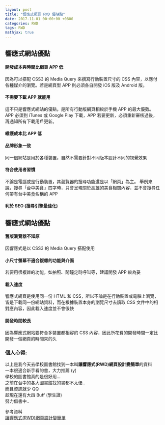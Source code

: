 ```yaml
---
layout: post
title: "響應式網頁 RWD 優缺點"
date: 2017-11-01 00:00:00 +0800
categories: RWD
tags: RWD
mathjax: true
---
```


## 響應式網站優點

#### 開發成本與時間比網頁 APP 低

因為可以搭配 CSS3 的 Media Query 來撰寫行動裝置尺寸的 CSS 內容，以應付各種媒介的瀏覽。若是網頁型 APP 則必須各自開發 iOS 版及 Android 版。

#### 不需要下載 APP 就能用

這不只是響應式網站的優點，是所有行動版網頁相較於手機 APP 的最大優勢。APP 必須到 iTunes 或 Google Play 下載，APP 若要更新，必須重新審核過後，再通知所有下載用戶更新。

#### 維護成本比 APP 低

#### 品牌形象一致

同一個網站是用於各種裝置，自然不需要針對不同版本設計不同的視覺效果

#### 符合使用者習慣

不論是電腦或是行動裝置，其瀏覽器的搜尋功能還是以「網頁」為主。
舉例來說，搜尋「台中美食」四字時，只會呈現關於高雄的美食相關內容，並不會搜尋任何帶有台中美食名稱的 APP

#### 利於 SEO (搜尋引擎最佳化)

## 響應式網站優點

#### 舊版瀏覽器不知原

因響應式是以 CSS3 的 Media Query 搭配使用

#### 小尺寸螢幕不適合複雜的功能與介面

若要用很複雜的功能，如拍照、鬧鐘定時呼叫等，建議開發 APP 較為妥

#### 載入速度

響應式網頁是使用同一份 HTML 和 CSS，所以不論是在行動裝置或電腦上瀏覽，皆是下載同一份網站資料，而在根據裝置本身的瀏覽尺寸去讀取 CSS 文件中的相對應內容，因此載入速度並不會很快

#### 開發時間較長

因為響應式網站要符合多裝置都相容的 CSS 內容，因此所花費的開發時間一定比開發一個網頁的時間來的久

### 個人心得:

以上是我今天去學校圖書館找到一本叫**讓響應式(RWD)網頁設計變簡單**的資料<br>
一本很適合新手看的書，大力推薦 (y)<br>
學校的圖書館真的是很好用...<br>
之前在台中的各大圖書館找的書都不太優..<br>
而且資訊就少 QQ<br>
趁現在還有大四 Buff (學生證)<br>
努力借書中..<br>

參考資料<br>
[讓響應式(RWD)網頁設計變簡單](http://www.books.com.tw/products/0010719646)
